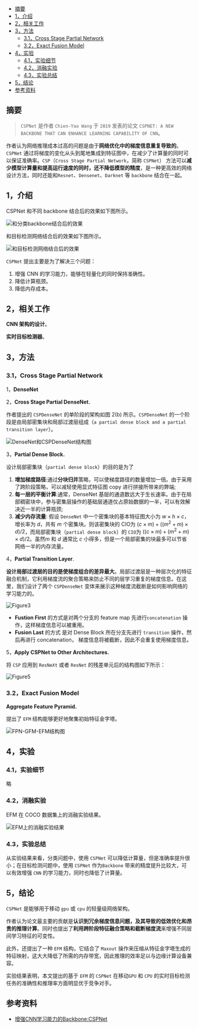 - [摘要](#摘要)
- [1，介绍](#1介绍)
- [2，相关工作](#2相关工作)
- [3，方法](#3方法)
  - [3.1，Cross Stage Partial Network](#31cross-stage-partial-network)
  - [3.2，Exact Fusion Model](#32exact-fusion-model)
- [4，实验](#4实验)
  - [4.1，实验细节](#41实验细节)
  - [4.2，消融实验](#42消融实验)
  - [4.3，实验总结](#43实验总结)
- [5，结论](#5结论)
- [参考资料](#参考资料)

## 摘要
> `CSPNet` 是作者 `Chien-Yao Wang` 于 `2019` 发表的论文 `CSPNET: A NEW BACKBONE THAT CAN ENHANCE LEARNING CAPABILITY OF CNN`。

作者认为网络推理成本过高的问题是由于**网络优化中的梯度信息重复导致的**。`CSPNet` 通过将梯度的变化从头到尾地集成到特征图中，在减少了计算量的同时可以保证准确率。`CSP`（`Cross Stage Partial Network`，简称 `CSPNet`） 方法可以**减少模型计算量和提高运行速度的同时，还不降低模型的精度**，是一种更高效的网络设计方法，同时还能和`Resnet`、`Densenet`、`Darknet` 等 `backbone` 结合在一起。

## 1，介绍

CSPNet 和不同 backbone 结合后的效果如下图所示。

![和分类backbone结合后的效果](../../data/images/CSPNet/和分类backbone结合后的效果.png)

和目标检测网络结合后的效果如下图所示。

![和目标检测网络结合后的效果](../../data/images/CSPNet/和目标检测网络结合后的效果.png)

`CSPNet` 提出主要是为了解决三个问题：

1. 增强 CNN 的学习能力，能够在轻量化的同时保持准确性。
2. 降低计算瓶颈。
3. 降低内存成本。

## 2，相关工作

**CNN 架构的设计**。

**实时目标检测器**。

## 3，方法

### 3.1，Cross Stage Partial Network

1，**DenseNet**

2，**Cross Stage Partial DenseNet.**

作者提出的 `CSPDenseNet` 的单阶段的架构如图 2(b) 所示。`CSPDenseNet` 的一个阶段是由局部密集块和局部过渡层组成（`a partial dense block and a partial transition layer`）。

![DenseNet和CSPDenseNet结构图](../../data/images/CSPNet/DenseNet和CSPDenseNet结构图.png)

3，**Partial Dense Block.**

设计局部密集块（`partial dense block`）的目的是为了

1. **增加梯度路径**:通过**分块归并**策略，可以使梯度路径的数量增加一倍。由于采用了跨阶段策略，可以减轻使用显式特征图 copy 进行拼接所带来的弊端;
2. **每一层的平衡计算**:通常，DenseNet 基层的通道数远大于生长速率。由于在局部稠密块中，参与密集层操作的基础层通道仅占原始数据的一半，可以有效解决近一半的计算瓶颈;
3. **减少内存流量**: 假设 `DenseNet` 中一个密集块的基本特征图大小为 $w\times h\times c$，增长率为 $d$，共有 $m$ 个密集块。则该密集块的 CIO为 $(c\times m) + ((m^2+m)\times d)/2$，而局部密集块（`partial dense block`）的 `CIO`为 $((c\times m) + (m^2+m)\times d)/2$。虽然$m$ 和 $d$ 通常比 $c$ 小得多，但是一个局部密集的块最多可以节省网络一半的内存流量。

4，**Partial Transition Layer**.

**设计局部过渡层的目的是使梯度组合的差异最大**。局部过渡层是一种层次化的特征融合机制，它利用梯度流的聚合策略来防止不同的层学习重复的梯度信息。在这里，我们设计了两个 `CSPDenseNet` 变体来展示这种梯度流截断是如何影响网络的学习能力的。

![Figure3](../../data/images/CSPNet/Figure3.png)

- **Fustion First** 的方式是对两个分支的 feature map 先进行`concatenation` 操作，这样梯度信息可以被重用。
- **Fusion Last** 的方式 是对 Dense Block 所在分支先进行 `transition` 操作，然后再进行 concatenation， 梯度信息将被截断，因此不会重复使用梯度信息。

5，**Apply CSPNet to Other Architectures.**

将 `CSP` 应用到 `ResNeXt` 或者 `ResNet` 的残差单元后的结构图如下所示：

![Figure5](../../data/images/CSPNet/Figure5.png)

### 3.2，Exact Fusion Model

**Aggregate Feature Pyramid.**

提出了 `EFM` 结构能够更好地聚集初始特征金字塔。

![FPN-GFM-EFM结构图](../../data/images/CSPNet/FPN-GFM-EFM结构图.png)

## 4，实验

### 4.1，实验细节

略

### 4.2，消融实验

EFM 在 COCO 数据集上的消融实验结果。

![EFM上的消融实验结果](../../data/images/CSPNet/EFM上的消融实验结果.png)

### 4.3，实验总结

从实验结果来看，分类问题中，使用 `CSPNet` 可以降低计算量，但是准确率提升很小；在目标检测问题中，使用 `CSPNet` 作为`Backbone` 带来的精度提升比较大，可以有效增强 `CNN` 的学习能力，同时也降低了计算量。


## 5，结论

`CSPNet` 是能够用于移动 `gpu` 或 `cpu` 的轻量级网络架构。

作者认为论文最主要的贡献是**认识到冗余梯度信息问题，及其导致的低效优化和昂贵的推理计算**。同时也提出了**利用跨阶段特征融合策略和截断梯度流**来增强不同层间学习特征的可变性。

此外，还提出了一种 `EFM` 结构，它结合了 `Maxout` 操作来压缩从特征金字塔生成的特征映射，这大大降低了所需的内存带宽，因此推理的效率足以与边缘计算设备兼容。

实验结果表明，本文提出的基于 `EFM` 的 `CSPNet` 在移动`GPU` 和 `CPU` 的实时目标检测任务的准确性和推理率方面明显优于竞争对手。

## 参考资料

- [增强CNN学习能力的Backbone:CSPNet](https://www.cnblogs.com/pprp/p/12566116.html)